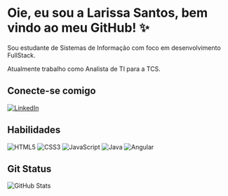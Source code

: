 # Oie, eu sou a Larissa Santos, bem vindo ao meu GitHub! ✨

Sou estudante de Sistemas de Informação com foco em desenvolvimento FullStack.

Atualmente trabalho como Analista de TI para a TCS. 

## Conecte-se comigo
[![LinkedIn](https://img.shields.io/badge/LinkedIn-FFF?style=for-the-badge&logo=linkedin&logoColor=c2ae7b)](https://www.linkedin.com/in/larissa-santos-de-jesus-7a3861200/)


## Habilidades
 ![HTML5](https://img.shields.io/badge/HTML5-c2ae7b?style=for-the-badge) ![CSS3](https://img.shields.io/badge/CSS3-c2ae7b?style=for-the-badge) ![JavaScript](https://img.shields.io/badge/JavaScript-c2ae7b?style=for-the-badge) ![Java](https://img.shields.io/badge/Java-c2ae7b?style=for-the-badge) ![Angular](https://img.shields.io/badge/Angular-c2ae7b?style=for-the-badge)

## Git Status
![GitHub Stats](https://github-readme-stats.vercel.app/api?username=LarissaSantos07&theme=transparent&bg_color=c2ae7b&border_color=423618&show_icons=true&icon_color=423618&title_color=423618&text_color=FFF)



